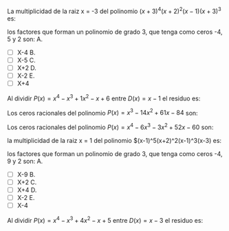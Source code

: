 La multiplicidad de la raiz x = -3 del polinomio $(x+3)^4(x+2)^2(x-1)(x+3)^3$ es: 

los factores que forman un polinomio de grado 3, que tenga como ceros -4, 5 y 2 son:
A.
- [ ] X-4
B.
- [ ] X-5
C.
- [ ] X+2
D.
- [ ] X-2
E.
- [ ] X+4

Al dividir $P(x) = x^4-x^3+1x^2-x+6$ entre $D(x) = x-1$ el residuo es:

Los ceros racionales del polinomio $P(x) = x^3-14x^2+61x-84$ son:

Los ceros racionales del polinomio $P(x) = x^4-6x^3-3x^2+52x-60$ son:

la multiplicidad de la raiz x = 1 del polinomio $(x-1)^5(x+2)^2(x-1)^3(x-3) es:

los factores que forman un polinomio de grado 3, que tenga como ceros -4, 9 y 2 son:
A.
- [ ] X-9
B.
- [ ] X+2
C.
- [ ] X+4
D.
- [ ] X-2
E.
- [ ] X-4

Al dividir $P(x) = x^4-x^3+4x^2-x+5$ entre $D(x) = x-3$ el residuo es:
